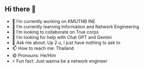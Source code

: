 ## Hi there 👋

<!--
**CaptMavvvvv/CaptMavvvvv** is a ✨ _special_ ✨ repository because its `README.md` (this file) appears on your GitHub profile.

Here are some ideas to get you started:

- 🔭 I’m currently working on KMUTNB INE
- 🌱 I’m currently learning Information and Network Engineering
- 👯 I’m looking to collaborate on True corps
- 🤔 I’m looking for help with Chat GPT and Gemini
- 💬 Ask me about I have nothing to ask
- 📫 How to reach me: Thailand
- 😄 Pronouns: He/Him
- ⚡ Fun fact: Just wanna be a network engineer
--> 
- 🔭 I’m currently working on KMUTNB INE
- 🌱 I’m currently learning Information and Network Engineering
- 👯 I’m looking to collaborate on True corps
- 🤔 I’m looking for help with Chat GPT and Gemini
- 💬 Ask me about: Up 2 u, I just have nothing to ask to
- 📫 How to reach me: Thailand
- 😄 Pronouns: He/Him
- ⚡ Fun fact: Just wanna be a network engineer
